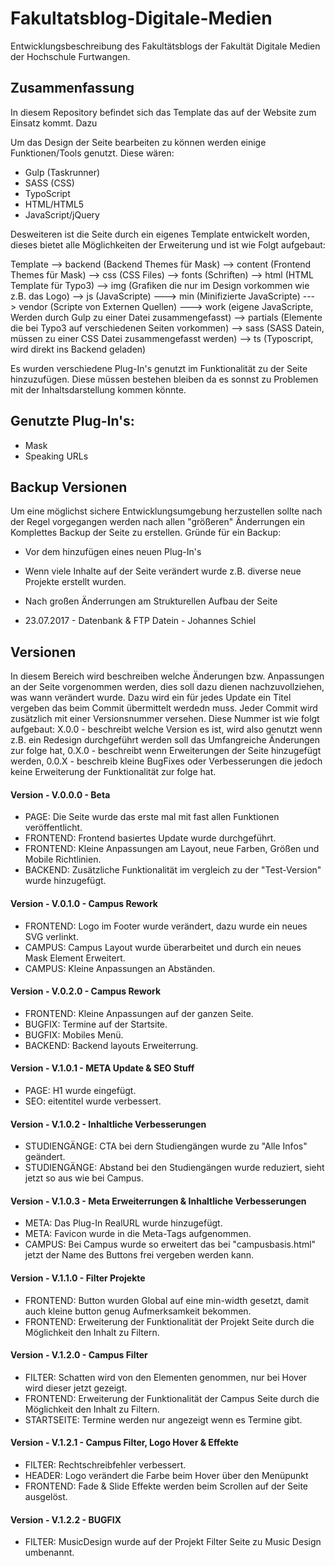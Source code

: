 # Fakultatsblog-Digitale-Medien
Entwicklungsbeschreibung des Fakultätsblogs der Fakultät Digitale Medien der Hochschule Furtwangen.

## Zusammenfassung
In diesem Repository befindet sich das Template das auf der Website zum Einsatz kommt. Dazu

Um das Design der Seite bearbeiten zu können werden einige Funktionen/Tools genutzt. Diese wären:

* Gulp (Taskrunner)
* SASS (CSS)
* TypoScript
* HTML/HTML5
* JavaScript/jQuery

Desweiteren ist die Seite durch ein eigenes Template entwickelt worden, dieses bietet alle Möglichkeiten der Erweiterung und ist wie Folgt aufgebaut:

Template
--> backend (Backend Themes für Mask)
--> content (Frontend Themes für Mask)
--> css (CSS Files)
--> fonts (Schriften)
--> html (HTML Template für Typo3)
--> img (Grafiken die nur im Design vorkommen wie z.B. das Logo)
--> js (JavaScripte)
---> min (Minifizierte JavaScripte)
---> vendor (Scripte von Externen Quellen)
---> work (eigene JavaScripte, Werden durch Gulp zu einer Datei zusammengefasst)
--> partials (Elemente die bei Typo3 auf verschiedenen Seiten vorkommen)
--> sass (SASS Datein, müssen zu einer CSS Datei zusammengefasst werden)
--> ts (Typoscript, wird direkt ins Backend geladen)

Es wurden verschiedene Plug-In's genutzt im Funktionalität zu der Seite hinzuzufügen. Diese müssen bestehen bleiben da es sonnst zu Problemen mit der Inhaltsdarstellung kommen könnte.

## Genutzte Plug-In's:
* Mask
* Speaking URLs

## Backup Versionen
Um eine möglichst sichere Entwicklungsumgebung herzustellen sollte nach der Regel vorgegangen werden nach allen "größeren" Änderrungen ein Komplettes Backup der Seite zu erstellen. Gründe für ein Backup:

* Vor dem hinzufügen eines neuen Plug-In's
* Wenn viele Inhalte auf der Seite verändert wurde z.B. diverse neue Projekte erstellt wurden.
* Nach großen Änderrungen am Strukturellen Aufbau der Seite

* 23.07.2017 - Datenbank & FTP Datein - Johannes Schiel

## Versionen
In diesem Bereich wird beschreiben welche Änderungen bzw. Anpassungen an der Seite vorgenommen werden, dies soll dazu dienen nachzuvollziehen, was wann verändert wurde. Dazu wird ein für jedes Update ein Titel vergeben das beim Commit übermittelt werdedn muss. Jeder Commit wird zusätzlich mit einer Versionsnummer versehen. Diese Nummer ist wie folgt aufgebaut: X.0.0 - beschreibt welche Version es ist, wird also genutzt wenn z.B. ein Redesign durchgeführt werden soll das Umfangreiche Änderungen zur folge hat, 0.X.0 - beschreibt wenn Erweiterungen der Seite hinzugefügt werden, 0.0.X - beschreib kleine BugFixes oder Verbesserungen die jedoch keine Erweiterung der Funktionalität zur folge hat.

#### Version - V.0.0.0 - Beta
* PAGE: Die Seite wurde das erste mal mit fast allen Funktionen veröffentlicht.
* FRONTEND: Frontend basiertes Update wurde durchgeführt.
* FRONTEND: Kleine Anpassungen am Layout, neue Farben, Größen und Mobile Richtlinien.
* BACKEND: Zusätzliche Funktionalität im vergleich zu der "Test-Version" wurde hinzugefügt.

#### Version - V.0.1.0 - Campus Rework
* FRONTEND: Logo im Footer wurde verändert, dazu wurde ein neues SVG verlinkt.
* CAMPUS: Campus Layout wurde überarbeitet und durch ein neues Mask Element Erweitert.
* CAMPUS: Kleine Anpassungen an Abständen.

#### Version - V.0.2.0 - Campus Rework
* FRONTEND: Kleine Anpassungen auf der ganzen Seite.
* BUGFIX: Termine auf der Startsite.
* BUGFIX: Mobiles Menü.
* BACKEND: Backend layouts Erweiterrung.

#### Version - V.1.0.1 - META Update & SEO Stuff
* PAGE: H1 wurde eingefügt.
* SEO: eitentitel wurde verbessert.

#### Version - V.1.0.2 - Inhaltliche Verbesserungen
* STUDIENGÄNGE: CTA bei dern Studiengängen wurde zu "Alle Infos" geändert.
* STUDIENGÄNGE: Abstand bei den Studiengängen wurde reduziert, sieht jetzt so aus wie bei Campus.

#### Version - V.1.0.3 - Meta Erweiterrungen & Inhaltliche Verbesserungen
* META: Das Plug-In RealURL wurde hinzugefügt.
* META: Favicon wurde in die Meta-Tags aufgenommen.
* CAMPUS: Bei Campus wurde so erweitert das bei "campusbasis.html" jetzt der Name des Buttons frei vergeben werden kann.

#### Version - V.1.1.0 - Filter Projekte
* FRONTEND: Button wurden Global auf eine min-width gesetzt, damit auch kleine button genug Aufmerksamkeit bekommen.
* FRONTEND: Erweiterung der Funktionalität der Projekt Seite durch die Möglichkeit den Inhalt zu Filtern.

#### Version - V.1.2.0 - Campus Filter
* FILTER: Schatten wird von den Elementen genommen, nur bei Hover wird dieser jetzt gezeigt.
* FRONTEND: Erweiterung der Funktionalität der Campus Seite durch die Möglichkeit den Inhalt zu Filtern.
* STARTSEITE: Termine werden nur angezeigt wenn es Termine gibt.

#### Version - V.1.2.1 - Campus Filter, Logo Hover & Effekte
* FILTER: Rechtschreibfehler verbessert.
* HEADER: Logo verändert die Farbe beim Hover über den Menüpunkt
* FRONTEND: Fade & Slide Effekte werden beim Scrollen auf der Seite ausgelöst.

#### Version - V.1.2.2 - BUGFIX
* FILTER: MusicDesign wurde auf der Projekt Filter Seite zu Music Design umbenannt.
